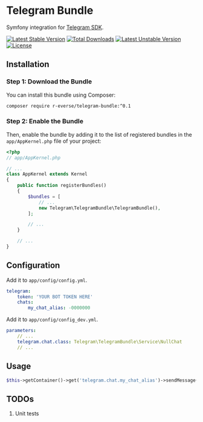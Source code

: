 # Telegram Bundle

Symfony integration for [Telegram SDK](https://telegram-bot-sdk.readme.io/).

[![Latest Stable Version](https://poser.pugx.org/r-everse/telegram-bundle/v)](//packagist.org/packages/r-everse/telegram-bundle)
[![Total Downloads](https://poser.pugx.org/r-everse/telegram-bundle/downloads)](//packagist.org/packages/r-everse/telegram-bundle)
[![Latest Unstable Version](https://poser.pugx.org/r-everse/telegram-bundle/v/unstable)](//packagist.org/packages/r-everse/telegram-bundle)
[![License](https://poser.pugx.org/r-everse/telegram-bundle/license)](//packagist.org/packages/r-everse/telegram-bundle)

## Installation 
### Step 1: Download the Bundle
You can install this bundle using Composer: 

```bash
composer require r-everse/telegram-bundle:^0.1
```

### Step 2: Enable the Bundle

Then, enable the bundle by adding it to the list of registered bundles
in the `app/AppKernel.php` file of your project:

```php
<?php
// app/AppKernel.php

// ...
class AppKernel extends Kernel
{
    public function registerBundles()
    {
        $bundles = [
            // ...
            new Telegram\TelegramBundle\TelegramBundle(),
        ];

        // ...
    }

    // ...
}
```

## Configuration

Add it to ``app/config/config.yml``.

```yaml
telegram:
    token: 'YOUR BOT TOKEN HERE'
    chats: 
        my_chat_alias: -0000000 
```

Add it to ``app/config/config_dev.yml``.

```yaml
parameters:
    // ...
    telegram.chat.class: Telegram\TelegramBundle\Service\NullChat
    // ...
```

## Usage

```php
$this->getContainer()->get('telegram.chat.my_chat_alias')->sendMessage('Hello world!');
```

## TODOs

1. Unit tests